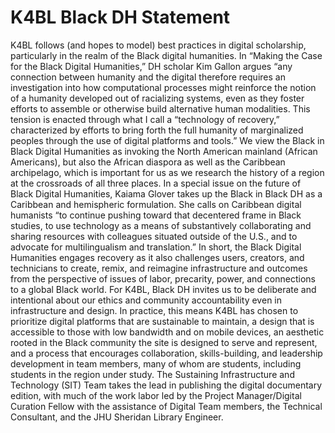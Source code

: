 # K4BL Black DH Statement

K4BL follows (and hopes to model) best practices in digital scholarship, particularly in the realm of the Black digital humanities. In “Making the Case for the Black Digital Humanities,” DH scholar Kim Gallon argues “any connection between humanity and the digital therefore requires an investigation into how computational processes might reinforce the notion of a humanity developed out of racializing systems, even as they foster efforts to assemble or otherwise build alternative human modalities. This tension is enacted through what I call a “technology of recovery,” characterized by efforts to bring forth the full humanity of marginalized peoples through the use of digital platforms and tools.”  We view the Black in Black Digital Humanities as invoking the North American mainland (African Americans), but also the African diaspora as well as the Caribbean archipelago, which is important for us as we research the history of a region at the crossroads of all three places.  In a special issue on the future of Black Digital Humanities, Kaiama Glover takes up the Black in Black DH as a Caribbean and hemispheric formulation. She calls on Caribbean digital humanists “to continue pushing toward that decentered frame in Black studies, to use technology as a means of substantively collaborating and sharing resources with colleagues situated outside of the U.S., and to advocate for multilingualism and translation.”  In short, the Black Digital Humanities engages recovery as it also challenges users, creators, and technicians to create, remix, and reimagine infrastructure and outcomes from the perspective of issues of labor, precarity, power, and connections to a global Black world. For K4BL, Black DH invites us to be deliberate and intentional about our ethics and community accountability even in infrastructure and design. In practice, this means K4BL has chosen to prioritize digital platforms that are sustainable to maintain, a design that is accessible to those with low bandwidth and on mobile devices, an aesthetic rooted in the Black community the site is designed to serve and represent, and a process that encourages collaboration, skills-building, and leadership development in team members, many of whom are students, including students in the region under study. The Sustaining Infrastructure and Technology (SIT) Team takes the lead in publishing the digital documentary edition, with much of the work labor led by the Project Manager/Digital Curation Fellow with the assistance of Digital Team members, the Technical Consultant, and the JHU Sheridan Library Engineer.
